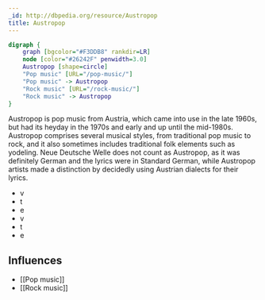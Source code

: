 ```yaml
---
_id: http://dbpedia.org/resource/Austropop
title: Austropop
---
```


```dot
digraph {
	graph [bgcolor="#F3DDB8" rankdir=LR]
	node [color="#26242F" penwidth=3.0]
	Austropop [shape=circle]
	"Pop music" [URL="/pop-music/"]
	"Pop music" -> Austropop
	"Rock music" [URL="/rock-music/"]
	"Rock music" -> Austropop
}
```

Austropop is pop music from Austria, which came into use in the late 1960s, but had its heyday in the 1970s and early and up until the mid-1980s. Austropop comprises several musical styles, from traditional pop music to rock, and it also sometimes includes traditional folk elements such as yodeling. Neue Deutsche Welle does not count as Austropop, as it was definitely German and the lyrics were in Standard German, while Austropop artists made a distinction by decidedly using Austrian dialects for their lyrics.
* v
* t
* e
* v
* t
* e

## Influences
- [[Pop music]]
- [[Rock music]]
